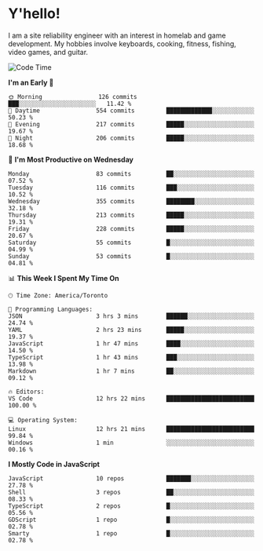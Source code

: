 # Y'hello!
I am a site reliability engineer with an interest in homelab and game development.
My hobbies involve keyboards, cooking, fitness, fishing, video games, and guitar.

<!--START_SECTION:waka-->
![Code Time](http://img.shields.io/badge/Code%20Time-54%20hrs%2014%20mins-blue)

**I'm an Early 🐤** 

```text
🌞 Morning                126 commits         ███░░░░░░░░░░░░░░░░░░░░░░   11.42 % 
🌆 Daytime                554 commits         █████████████░░░░░░░░░░░░   50.23 % 
🌃 Evening                217 commits         █████░░░░░░░░░░░░░░░░░░░░   19.67 % 
🌙 Night                  206 commits         █████░░░░░░░░░░░░░░░░░░░░   18.68 % 
```
📅 **I'm Most Productive on Wednesday** 

```text
Monday                   83 commits          ██░░░░░░░░░░░░░░░░░░░░░░░   07.52 % 
Tuesday                  116 commits         ███░░░░░░░░░░░░░░░░░░░░░░   10.52 % 
Wednesday                355 commits         ████████░░░░░░░░░░░░░░░░░   32.18 % 
Thursday                 213 commits         █████░░░░░░░░░░░░░░░░░░░░   19.31 % 
Friday                   228 commits         █████░░░░░░░░░░░░░░░░░░░░   20.67 % 
Saturday                 55 commits          █░░░░░░░░░░░░░░░░░░░░░░░░   04.99 % 
Sunday                   53 commits          █░░░░░░░░░░░░░░░░░░░░░░░░   04.81 % 
```


📊 **This Week I Spent My Time On** 

```text
🕑︎ Time Zone: America/Toronto

💬 Programming Languages: 
JSON                     3 hrs 3 mins        ██████░░░░░░░░░░░░░░░░░░░   24.74 % 
YAML                     2 hrs 23 mins       █████░░░░░░░░░░░░░░░░░░░░   19.37 % 
JavaScript               1 hr 47 mins        ████░░░░░░░░░░░░░░░░░░░░░   14.50 % 
TypeScript               1 hr 43 mins        ███░░░░░░░░░░░░░░░░░░░░░░   13.98 % 
Markdown                 1 hr 7 mins         ██░░░░░░░░░░░░░░░░░░░░░░░   09.12 % 

🔥 Editors: 
VS Code                  12 hrs 22 mins      █████████████████████████   100.00 % 

💻 Operating System: 
Linux                    12 hrs 21 mins      █████████████████████████   99.84 % 
Windows                  1 min               ░░░░░░░░░░░░░░░░░░░░░░░░░   00.16 % 
```

**I Mostly Code in JavaScript** 

```text
JavaScript               10 repos            ███████░░░░░░░░░░░░░░░░░░   27.78 % 
Shell                    3 repos             ██░░░░░░░░░░░░░░░░░░░░░░░   08.33 % 
TypeScript               2 repos             █░░░░░░░░░░░░░░░░░░░░░░░░   05.56 % 
GDScript                 1 repo              █░░░░░░░░░░░░░░░░░░░░░░░░   02.78 % 
Smarty                   1 repo              █░░░░░░░░░░░░░░░░░░░░░░░░   02.78 % 
```




<!--END_SECTION:waka-->
